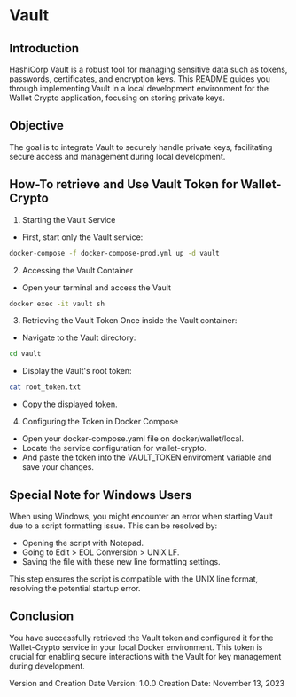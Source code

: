# Vault

## Introduction
HashiCorp Vault is a robust tool for managing sensitive data such as tokens, passwords, certificates, and encryption keys. This README guides you through implementing Vault in a local development environment for the Wallet Crypto application, focusing on storing private keys.

## Objective
The goal is to integrate Vault to securely handle private keys, facilitating secure access and management during local development.

## How-To retrieve and Use Vault Token for Wallet-Crypto
1. Starting the Vault Service
- First, start only the Vault service:
```sh
docker-compose -f docker-compose-prod.yml up -d vault
```
2. Accessing the Vault Container
- Open your terminal and access the Vault
```sh
docker exec -it vault sh
```
3. Retrieving the Vault Token
Once inside the Vault container:
- Navigate to the Vault directory:
```sh
cd vault
```
- Display the Vault's root token:
```sh
cat root_token.txt
```
- Copy the displayed token.

4. Configuring the Token in Docker Compose
- Open your docker-compose.yaml file on docker/wallet/local.
- Locate the service configuration for wallet-crypto.
- And paste the token into the VAULT_TOKEN enviroment variable and save your changes.

## Special Note for Windows Users
When using Windows, you might encounter an error when starting Vault due to a script formatting issue. This can be resolved by:

- Opening the script with Notepad.
- Going to Edit > EOL Conversion > UNIX LF.
- Saving the file with these new line formatting settings.

This step ensures the script is compatible with the UNIX line format, resolving the potential startup error.

## Conclusion
You have successfully retrieved the Vault token and configured it for the Wallet-Crypto service in your local Docker environment. This token is crucial for enabling secure interactions with the Vault for key management during development.

Version and Creation Date
Version: 1.0.0
Creation Date: November 13, 2023